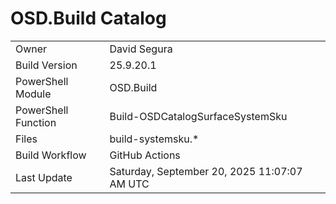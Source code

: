 ﻿# OSD.Build Catalog

| | |
|-|-|
| Owner | David Segura |
| Build Version | 25.9.20.1 |
| PowerShell Module | OSD.Build |
| PowerShell Function | Build-OSDCatalogSurfaceSystemSku |
| Files | build-systemsku.* |
| Build Workflow | GitHub Actions |
| Last Update | Saturday, September 20, 2025 11:07:07 AM UTC |
